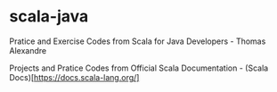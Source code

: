 # scala-java


Pratice and Exercise Codes from Scala for Java Developers - Thomas Alexandre

Projects and Pratice Codes from Official Scala Documentation - (Scala Docs)[https://docs.scala-lang.org/]
